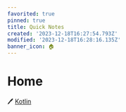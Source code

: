 ```yaml
---
favorited: true
pinned: true
title: Quick Notes
created: '2023-12-18T16:27:54.793Z'
modified: '2023-12-18T16:28:16.135Z'
banner_icon: 🏠
---
```

# Home

🖊 [Kotlin](obsidian://open?vault=notes&file=Kotlin%2FKotlin%20Notes)